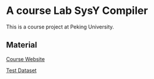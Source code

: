 # A course Lab SysY Compiler

This is a course project at Peking University.

## Material
[Course Website](https://pku-minic.github.io/online-doc/#/)

[Test Dataset](https://gitlab.eduxiji.net/csc1/nscscc/compiler2024/-/tree/main)